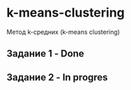 # k-means-clustering
Метод k-средних (k-means clustering)

## Задание 1 - Done
## Задание 2 - In progres

